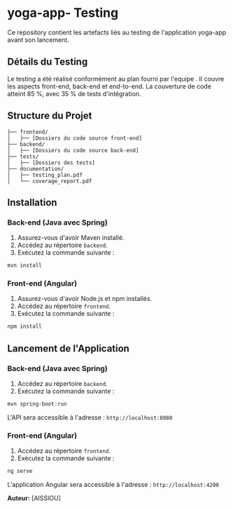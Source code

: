 
# yoga-app- Testing

Ce repository contient les artefacts liés au testing de l'application yoga-app avant son lancement.

## Détails du Testing

Le testing a été réalisé conformément au plan fourni par l'equipe . Il couvre les aspects front-end, back-end et end-to-end. La couverture de code atteint 85 %, avec 35 % de tests d'intégration.

## Structure du Projet

```
├── frontend/
│   ├── [Dossiers du code source front-end]
├── backend/
│   ├── [Dossiers du code source back-end]
├── tests/
│   ├── [Dossiers des tests]
├── documentation/
│   ├── testing_plan.pdf
│   └── coverage_report.pdf
```

## Installation

### Back-end (Java avec Spring)

1. Assurez-vous d'avoir Maven installé.
2. Accédez au répertoire `backend`.
3. Exécutez la commande suivante :

```bash
mvn install
```

### Front-end (Angular)

1. Assurez-vous d'avoir Node.js et npm installés.
2. Accédez au répertoire `frontend`.
3. Exécutez la commande suivante :

```bash
npm install
```

## Lancement de l'Application

### Back-end (Java avec Spring)

1. Accédez au répertoire `backend`.
2. Exécutez la commande suivante :

```bash
mvn spring-boot:run
```

L'API sera accessible à l'adresse : `http://localhost:8080`

### Front-end (Angular)

1. Accédez au répertoire `frontend`.
2. Exécutez la commande suivante :

```bash
ng serve
```

L'application Angular sera accessible à l'adresse : `http://localhost:4200`



**Auteur:** [AISSIOU]
```


